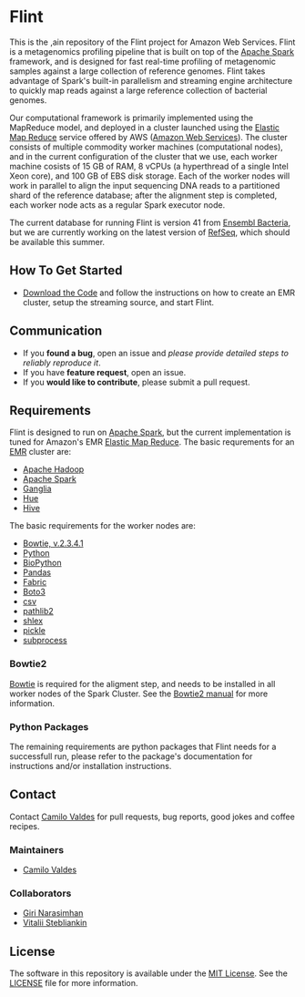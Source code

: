  # Flint

This is the ,ain repository of the Flint project for Amazon Web Services. Flint is a metagenomics profiling pipeline that is built on top of the [Apache Spark](https://spark.apache.org) framework, and is designed for fast real-time profiling of metagenomic samples against a large collection of reference genomes. Flint takes advantage of Spark's built-in parallelism and streaming engine architecture to quickly map reads against a large reference collection of bacterial genomes.

Our computational framework is primarily implemented using the MapReduce model, and deployed in a cluster launched using the [Elastic Map Reduce](https://aws.amazon.com/emr/) service offered by AWS ([Amazon Web Services](https://aws.amazon.com)). The cluster consists of multiple commodity worker machines (computational nodes), and in the current configuration of the cluster that we use, each worker machine cosists of 15 GB of RAM, 8 vCPUs (a hyperthread of a single Intel Xeon core), and 100 GB of EBS disk storage. Each of the worker nodes will work in parallel to align the input sequencing DNA reads to a partitioned shard of the reference database; after the alignment step is completed, each worker node acts as a regular Spark executor node.

The current database for running Flint is version 41 from [Ensembl Bacteria](https://bacteria.ensembl.org/index.html), but we are currently working on the latest version of [RefSeq](https://www.ncbi.nlm.nih.gov/refseq/), which should be available this summer.


## How To Get Started

- [Download the Code](https://github.com/camilo-v/flint) and follow the instructions on how to create an EMR cluster, setup the streaming source, and start Flint.

## Communication

- If you **found a bug**, open an issue and _please provide detailed steps to reliably reproduce it_.
- If you have **feature request**, open an issue.
- If you **would like to contribute**, please submit a pull request.

## Requirements
Flint is designed to run on [Apache Spark](https://spark.apache.org), but the current implementation is tuned for Amazon's EMR [Elastic Map Reduce](https://aws.amazon.com/emr/). The basic requrements for an [EMR](https://aws.amazon.com/emr/) cluster are:

- [Apache Hadoop](https://hadoop.apache.org)
- [Apache Spark](https://spark.apache.org)
- [Ganglia](https://docs.aws.amazon.com/emr/latest/ReleaseGuide/emr-ganglia.html)
- [Hue](https://docs.aws.amazon.com/emr/latest/ReleaseGuide/emr-hue.html)
- [Hive](https://docs.aws.amazon.com/emr/latest/ReleaseGuide/emr-hive.html)

The basic requirements for the worker nodes are:

- [Bowtie, v.2.3.4.1](http://bowtie-bio.sourceforge.net/bowtie2/index.shtml)
- [Python](https://www.python.org)
- [BioPython](https://biopython.org)
- [Pandas](https://pandas.pydata.org)
- [Fabric](http://www.fabfile.org)
- [Boto3](https://boto3.amazonaws.com/v1/documentation/api/latest/index.html)
- [csv](https://docs.python.org/3/library/csv.html)
- [pathlib2](https://pypi.org/project/pathlib2/)
- [shlex](https://docs.python.org/3/library/shlex.html)
- [pickle](https://docs.python.org/3/library/pickle.html)
- [subprocess](https://docs.python.org/2/library/subprocess.html)


### Bowtie2

[Bowtie](http://bowtie-bio.sourceforge.net/bowtie2/index.shtml) is required for the aligment step, and needs to be installed in all worker nodes of the Spark Cluster.  See the [Bowtie2 manual](http://bowtie-bio.sourceforge.net/bowtie2/manual.shtml) for more information.

### Python Packages

The remaining requirements are python packages that Flint needs for a successfull run, please refer to the package's documentation for instructions and/or installation instructions.

## Contact

Contact [Camilo Valdes](mailto:camilo@castflyer.com) for pull requests, bug reports, good jokes and coffee recipes.

### Maintainers

- [Camilo Valdes](mailto:camilo@castflyer.com)


### Collaborators

- [Giri Narasimhan](mailto:giri@cs.fiu.edu)
- [Vitalii Stebliankin](mailto:vsteb002@fiu.edu)


## License

The software in this repository is available under the [MIT License](https://github.com/camilo-v/flint-aws/blob/master/LICENSE).  See the [LICENSE](https://github.com/camilo-v/flint-aws/blob/master/LICENSE) file for more information.
